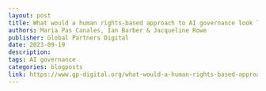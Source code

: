 ```yaml
---
layout: post
title: What would a human rights-based approach to AI governance look like?
authors: Maria Pas Canales, Ian Barber & Jacqueline Rowe
publisher: Global Partners Digital
date: 2023-09-19
description: 
tags: AI governance
categories: blogposts
link: https://www.gp-digital.org/what-would-a-human-rights-based-approach-to-ai-governance-look-like/
---
```

